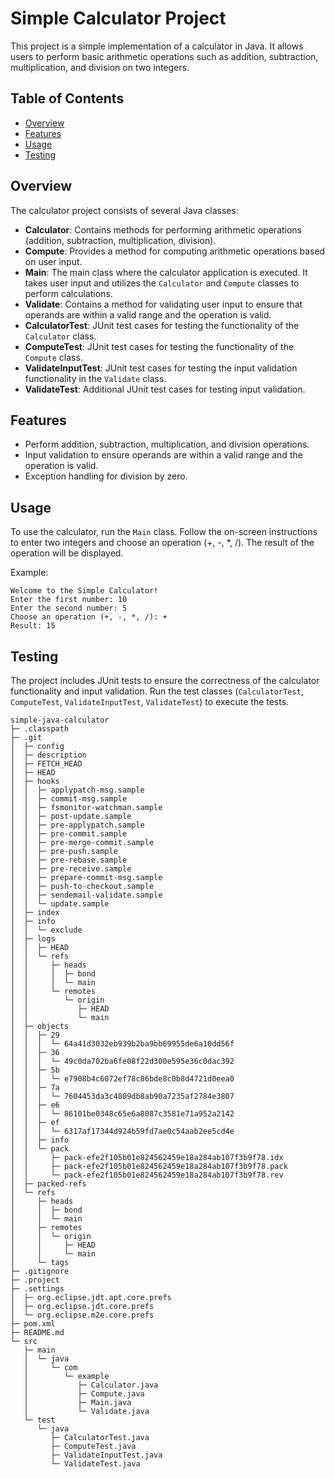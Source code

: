 # Simple Calculator Project

This project is a simple implementation of a calculator in Java. It allows users to perform basic arithmetic operations such as addition, subtraction, multiplication, and division on two integers.

## Table of Contents

- [Overview](#overview)
- [Features](#features)
- [Usage](#usage)
- [Testing](#testing)

## Overview

The calculator project consists of several Java classes:

- **Calculator**: Contains methods for performing arithmetic operations (addition, subtraction, multiplication, division).
- **Compute**: Provides a method for computing arithmetic operations based on user input.
- **Main**: The main class where the calculator application is executed. It takes user input and utilizes the `Calculator` and `Compute` classes to perform calculations.
- **Validate**: Contains a method for validating user input to ensure that operands are within a valid range and the operation is valid.
- **CalculatorTest**: JUnit test cases for testing the functionality of the `Calculator` class.
- **ComputeTest**: JUnit test cases for testing the functionality of the `Compute` class.
- **ValidateInputTest**: JUnit test cases for testing the input validation functionality in the `Validate` class.
- **ValidateTest**: Additional JUnit test cases for testing input validation.

## Features

- Perform addition, subtraction, multiplication, and division operations.
- Input validation to ensure operands are within a valid range and the operation is valid.
- Exception handling for division by zero.

## Usage

To use the calculator, run the `Main` class. Follow the on-screen instructions to enter two integers and choose an operation (+, -, *, /). The result of the operation will be displayed.

Example:
```
Welcome to the Simple Calculator!
Enter the first number: 10
Enter the second number: 5
Choose an operation (+, -, *, /): +
Result: 15
```

## Testing

The project includes JUnit tests to ensure the correctness of the calculator functionality and input validation. Run the test classes (`CalculatorTest`, `ComputeTest`, `ValidateInputTest`, `ValidateTest`) to execute the tests.


```
simple-java-calculator
├─ .classpath
├─ .git
│  ├─ config
│  ├─ description
│  ├─ FETCH_HEAD
│  ├─ HEAD
│  ├─ hooks
│  │  ├─ applypatch-msg.sample
│  │  ├─ commit-msg.sample
│  │  ├─ fsmonitor-watchman.sample
│  │  ├─ post-update.sample
│  │  ├─ pre-applypatch.sample
│  │  ├─ pre-commit.sample
│  │  ├─ pre-merge-commit.sample
│  │  ├─ pre-push.sample
│  │  ├─ pre-rebase.sample
│  │  ├─ pre-receive.sample
│  │  ├─ prepare-commit-msg.sample
│  │  ├─ push-to-checkout.sample
│  │  ├─ sendemail-validate.sample
│  │  └─ update.sample
│  ├─ index
│  ├─ info
│  │  └─ exclude
│  ├─ logs
│  │  ├─ HEAD
│  │  └─ refs
│  │     ├─ heads
│  │     │  ├─ bond
│  │     │  └─ main
│  │     └─ remotes
│  │        └─ origin
│  │           ├─ HEAD
│  │           └─ main
│  ├─ objects
│  │  ├─ 29
│  │  │  └─ 64a41d3032eb939b2ba9bb69955de6a10dd56f
│  │  ├─ 36
│  │  │  └─ 49c0da702ba6fe08f22d300e595e36c0dac392
│  │  ├─ 5b
│  │  │  └─ e7908b4c6072ef78c86bde8c0b8d4721d0eea0
│  │  ├─ 7a
│  │  │  └─ 7604453da3c4809db8ab90a7235af2784e3807
│  │  ├─ e6
│  │  │  └─ 86101be0348c65e6a8087c3581e71a952a2142
│  │  ├─ ef
│  │  │  └─ 6317af17344d924b59fd7ae0c54aab2ee5cd4e
│  │  ├─ info
│  │  └─ pack
│  │     ├─ pack-efe2f105b01e824562459e18a284ab107f3b9f78.idx
│  │     ├─ pack-efe2f105b01e824562459e18a284ab107f3b9f78.pack
│  │     └─ pack-efe2f105b01e824562459e18a284ab107f3b9f78.rev
│  ├─ packed-refs
│  └─ refs
│     ├─ heads
│     │  ├─ bond
│     │  └─ main
│     ├─ remotes
│     │  └─ origin
│     │     ├─ HEAD
│     │     └─ main
│     └─ tags
├─ .gitignore
├─ .project
├─ .settings
│  ├─ org.eclipse.jdt.apt.core.prefs
│  ├─ org.eclipse.jdt.core.prefs
│  └─ org.eclipse.m2e.core.prefs
├─ pom.xml
├─ README.md
└─ src
   ├─ main
   │  └─ java
   │     └─ com
   │        └─ example
   │           ├─ Calculator.java
   │           ├─ Compute.java
   │           ├─ Main.java
   │           └─ Validate.java
   └─ test
      └─ java
         ├─ CalculatorTest.java
         ├─ ComputeTest.java
         ├─ ValidateInputTest.java
         └─ ValidateTest.java

```